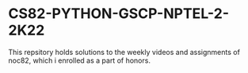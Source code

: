 # CS82-PYTHON-GSCP-NPTEL-2-2K22
This repsitory holds solutions to the weekly videos and assignments of noc82, which i enrolled as a part of honors.
